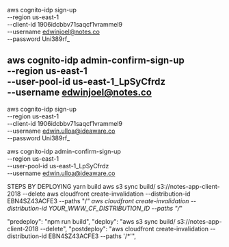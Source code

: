 aws cognito-idp sign-up \
  --region us-east-1 \
  --client-id 1906idcbbv71saqcf1vrammel9 \
  --username edwinjoel@notes.co \
  --password Uni389rf_

  aws cognito-idp admin-confirm-sign-up \
  --region us-east-1 \
  --user-pool-id us-east-1_LpSyCfrdz \
  --username edwinjoel@notes.co
-----------------------------------------------
aws cognito-idp sign-up \
  --region us-east-1 \
  --client-id 1906idcbbv71saqcf1vrammel9 \
  --username edwin.ulloa@ideaware.co \
  --password Uni389rf_
  
  aws cognito-idp admin-confirm-sign-up \
  --region us-east-1 \
  --user-pool-id us-east-1_LpSyCfrdz \
  --username edwin.ulloa@ideaware.co


  STEPS BY DEPLOYING
  yarn build
  aws s3 sync build/ s3://notes-app-client-2018 --delete
  aws cloudfront create-invalidation --distribution-id EBN4SZ43ACFE3 --paths "/*"
  aws cloudfront create-invalidation --distribution-id YOUR_WWW_CF_DISTRIBUTION_ID --paths "/*"

  "predeploy": "npm run build",
    "deploy": "aws s3 sync build/ s3://notes-app-client-2018 --delete",
    "postdeploy": "aws cloudfront create-invalidation --distribution-id EBN4SZ43ACFE3 --paths '/*'",